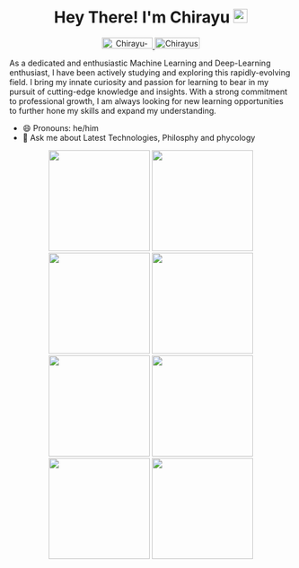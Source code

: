 <h1 align="center"> Hey There! I'm Chirayu <img src="https://media.giphy.com/media/hvRJCLFzcasrR4ia7z/giphy.gif" width="25px"></h1>
<p align="center"> <a href="https://www.linkedin.com/in/chirayu-sharma-45803222a/"> <img src="https://img.shields.io/badge/linkedin-%230077B5.svg?&style=for-the-badge&logo=linkedin&logoColor=white" alt="Chirayu-sharma" height='20' width='90'/> </a>
<a href="https://github.com/absolution-end"> <img src="https://img.shields.io/static/v1?message=GitHub&style=for-the-badge&logo=github&&logoColor=white&label=%20" alt="Chirayusharma" height='20' width='80'/>  </a>


As a dedicated and enthusiastic Machine Learning and Deep-Learning enthusiast, I have been actively studying and exploring this rapidly-evolving field. I bring my innate curiosity and passion for learning to bear in my pursuit of cutting-edge knowledge and insights. With a strong commitment to professional growth, I am always looking for new learning opportunities to further hone my skills and expand my understanding.
  
- 😄 Pronouns: he/him
- 💬 Ask me about Latest Technologies, Philosphy and phycology 

<div align="center">
<img height="180em" src="http://github-profile-summary-cards.vercel.app/api/cards/profile-details?username=absolution-end&theme=buefy" />
<img height="180em" src="http://github-profile-summary-cards.vercel.app/api/cards/repos-per-language?username=absolution-end&theme=buefy"  />
<img height="180em" src="http://github-profile-summary-cards.vercel.app/api/cards/most-commit-language?username=absolution-end&theme=buef"  />
<img height="180em" src="(http://github-profile-summary-cards.vercel.app/api/cards/stats?username=absolution-end&theme=buefy"/>
<img height="180em" src="http://github-profile-summary-cards.vercel.app/api/cards/productive-time?username=absolution-end&theme=buefy&utcOffset=8" />
<img height="180em" src="[http://github-profile-summary-cards.vercel.app/api/cards/productive-time?username=absolution-end&theme=buefy&utcOffset=8](http://github-profile-summary-cards.vercel.app/api/cards/most-commit-language?username=absolution-end&theme=buefy)" />
<img height="180em" src="[(http://github-profile-summary-cards.vercel.app/api/cards/stats?username=absolution-end&theme=buefy](http://github-profile-summary-cards.vercel.app/api/cards/stats?username=absolution-end&theme=buefy)"/>
<img height="180em" src="[http://github-profile-summary-cards.vercel.app/api/cards/profile-details?username=absolution-end&theme=buefy](http://github-profile-summary-cards.vercel.app/api/cards/productive-time?username=absolution-end&theme=buefy&utcOffset=8)" />

</div>

<!--
**absolution-end/absolution-end** is a ✨ _special_ ✨ repository because its `README.md` (this file) appears on your GitHub profile.

Here are some ideas to get you started: A zealous and self-motivated individual, enthusiastically keen to learn and explore. Flexible, reliable, possess excellent time-keeping skills, and always open to new learning opportunities. I have been working and reading extensively in the field of Machine Learning and Deep- Learning

- 🔭 I’m currently working on ...
- 🌱 I’m currently learning ...
- 👯 I’m looking to collaborate on ...
- 🤔 I’m looking for help with ...
- 💬 Ask me about ...
- 📫 How to reach me: ...
- 😄 Pronouns: He/Him
- ⚡ Fun fact: ...
-->
